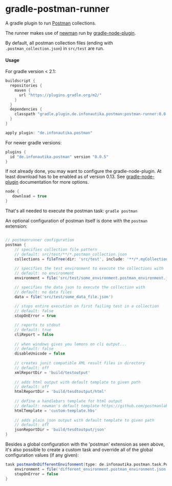 # gradle-postman-runner

A gradle plugin to run [Postman](https://www.getpostman.com/) collections.

The runner makes use of [newman](https://github.com/postmanlabs/newman) run by [gradle-node-plugin](https://github.com/srs/gradle-node-plugin).

By default, all postman collection files (ending with `.postman_collection.json`) in `src/test` are run.

#### Usage

For gradle version < 2.1:

```groovy
buildscript {
  repositories {
    maven {
      url "https://plugins.gradle.org/m2/"
    }
  }
  dependencies {
    classpath "gradle.plugin.de.infonautika.postman:postman-runner:0.0.5"
  }
}

apply plugin: "de.infonautika.postman"
```

For newer gradle versions:

```groovy
plugins {
  id "de.infonautika.postman" version "0.0.5"
}
```

If not already done, you may want to configure the gradle-node-plugin. At least download has to be enabled as of version 0.13. See [gradle-node-plugin](https://github.com/srs/gradle-node-plugin) documentation for more options.

```groovy
node {
   download = true
}
```

That's all needed to execute the postman task:
`gradle postman`

An optional configuration of postman itself is done with the `postman` extension:

```groovy

// postmanrunner configuration
postman {
    // specifies collection file pattern
    // default: src/test/**/*.postman_collection.json
    collections = fileTree(dir: 'src/test', include: '**/*.myCollection*')
    
    // specifies the test environment to execute the collections with
    // default: no environment
    environment = file('src/test/some_environment.postman_environment.json')

    // specifies the data json to execute the collection with
    // default: no data files
    data = file('src/test/some_data_file.json')
    
    // stops entire execution on first failing test in a collection
    // default: false
    stopOnError = true

    // reports to stdout
    // default: true
    cliReport = false
    
    // when windows gives you lemons on cli output...
    // default: false
    disableUnicode = false
    
    // creates junit compatible XML result files in directory
    // default: off
    xmlReportDir = 'build/testoutput'
    
    // adds html output with default template to given path
    // default: off
    htmlReportDir = 'build/tesdtoutput/html'
    
    // define a handlebars template for html output
    // default: newman's default template https://github.com/postmanlabs/newman/blob/develop/lib/reporters/html/template-default.hbs
    htmlTemplate = 'custom-template.hbs'
    
    // adds plain json output with default template to given path
    // default: off
    jsonReportDir = 'build/tesdtoutput/json'
}

```


Besides a global configuration with the 'postman' extension as seen above, it's also possible to create a custom task and override all of the global configuration values (if any given):

```groovy
task postmanOnDifferentEnvifonment(type: de.infonautika.postman.task.PostmanTask) {
    environment = file('different_environment.postman_environment.json')
    stopOnError = false
}
```

